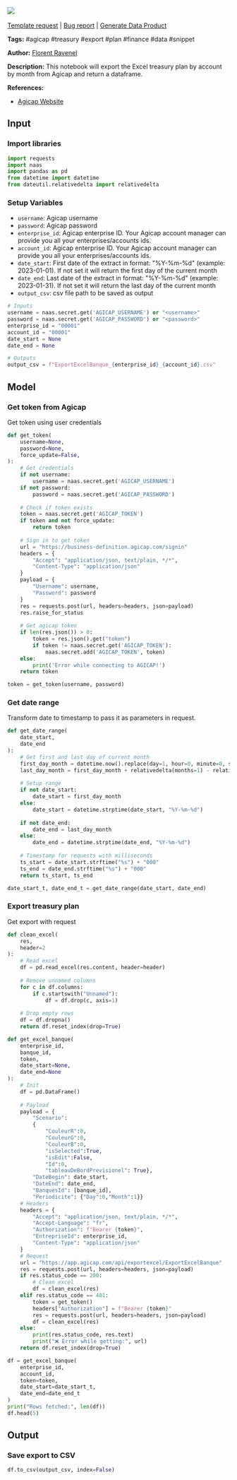<a href="https://app.naas.ai/user-redirect/naas/downloader?url=https://raw.githubusercontent.com/jupyter-naas/awesome-notebooks/master/Agicap/Agicap_Export_treasury_plan_by_account.ipynb" target="_parent"><img src="https://naasai-public.s3.eu-west-3.amazonaws.com/Open_in_Naas_Lab.svg"/></a><br><br><a href="https://github.com/jupyter-naas/awesome-notebooks/issues/new?assignees=&labels=&template=template-request.md&title=Tool+-+Action+of+the+notebook+">Template request</a> | <a href="https://github.com/jupyter-naas/awesome-notebooks/issues/new?assignees=&labels=bug&template=bug_report.md&title=Agicap+-+Export+treasury+plan+by+account:+Error+short+description">Bug report</a> | <a href="https://app.naas.ai/user-redirect/naas/downloader?url=https://raw.githubusercontent.com/jupyter-naas/awesome-notebooks/master/Naas/Naas_Start_data_product.ipynb" target="_parent">Generate Data Product</a>

**Tags:** #agicap #treasury #export #plan #finance #data #snippet

**Author:** [Florent Ravenel](https://www.linkedin.com/in/florent-ravenel)

**Description:** This notebook will export the Excel treasury plan by account by month from Agicap and return a dataframe.

**References:**
- [Agicap Website](https://app.agicap.com/fr/)

## Input

### Import libraries


```python
import requests
import naas
import pandas as pd
from datetime import datetime
from dateutil.relativedelta import relativedelta
```

### Setup Variables
- `username`: Agicap username
- `password`: Agicap password
- `enterprise_id`: Agicap enterprise ID. Your Agicap account manager can provide you all your enterprises/accounts ids.
- `account_id`: Agicap enterprise ID. Your Agicap account manager can provide you all your enterprises/accounts ids.
- `date_start`: First date of the extract in format: "%Y-%m-%d" (example: 2023-01-01). If not set it will return the first day of the current month
- `date_end`: Last date of the extract in format: "%Y-%m-%d" (example: 2023-01-31). If not set it will return the last day of the current month
- `output_csv`: csv file path to be saved as output


```python
# Inputs
username = naas.secret.get('AGICAP_USERNAME') or "<username>"
password = naas.secret.get('AGICAP_PASSWORD') or "<password>"
enterprise_id = "00001"
account_id = "00001"
date_start = None
date_end = None

# Outputs
output_csv = f"ExportExcelBanque_{enterprise_id}_{account_id}.csv"
```

## Model

### Get token from Agicap
Get token using user credentials


```python
def get_token(
    username=None,
    password=None,
    force_update=False,
):
    # Get credentials
    if not username:
        username = naas.secret.get('AGICAP_USERNAME')
    if not password:
        password = naas.secret.get('AGICAP_PASSWORD')
        
    # Check if token exists
    token = naas.secret.get('AGICAP_TOKEN')
    if token and not force_update:
        return token
    
    # Sign in to get token
    url = "https://business-definition.agicap.com/signin"
    headers = {
        "Accept": "application/json, text/plain, */*",
        "Content-Type": "application/json"
    }
    payload = {
        "Username": username,
        "Password": password
    }
    res = requests.post(url, headers=headers, json=payload)
    res.raise_for_status
    
    # Get agicap token
    if len(res.json()) > 0:
        token = res.json().get("token")
        if token != naas.secret.get('AGICAP_TOKEN'):
            naas.secret.add('AGICAP_TOKEN', token)
    else:
        print('Error while connecting to AGICAP!')
    return token

token = get_token(username, password)
```

### Get date range
Transform date to timestamp to pass it as parameters in request.


```python
def get_date_range(
    date_start,
    date_end
):
    # Get first and last day of current month
    first_day_month = datetime.now().replace(day=1, hour=0, minute=0, second=0, microsecond=0)
    last_day_month = first_day_month + relativedelta(months=1) - relativedelta(seconds=1)
    
    # Setup range
    if not date_start:
        date_start = first_day_month
    else:
        date_start = datetime.strptime(date_start, "%Y-%m-%d")
        
    if not date_end:
        date_end = last_day_month
    else:
        date_end = datetime.strptime(date_end, "%Y-%m-%d")
        
    # Timestamp for requests with milliseconds
    ts_start = date_start.strftime("%s") + "000"
    ts_end = date_end.strftime("%s") + "000"
    return ts_start, ts_end

date_start_t, date_end_t = get_date_range(date_start, date_end)
```

### Export treasury plan
Get export with request


```python
def clean_excel(
    res,
    header=2
):
    # Read excel
    df = pd.read_excel(res.content, header=header)
    
    # Remove unnamed columns
    for c in df.columns:
        if c.startswith("Unnamed"):
            df = df.drop(c, axis=1)
            
    # Drop empty rows
    df = df.dropna()
    return df.reset_index(drop=True)

def get_excel_banque(
    enterprise_id,
    banque_id,
    token,
    date_start=None,
    date_end=None
):
    # Init
    df = pd.DataFrame()
    
    # Payload
    payload = {
        "Scenario":
        {
            "CouleurR":0,
            "CouleurG":0,
            "CouleurB":0,
            "isSelected":True,
            "isEdit":False,
            "Id":0,
            "tableauDeBordPrevisionel": True},
        "DateBegin": date_start,
        "DateEnd": date_end,
        "BanquesId": [banque_id],
        "Periodicite": {"Day":0,"Month":1}}
    # Headers
    headers = {
        "Accept": "application/json, text/plain, */*",
        "Accept-Language": "fr",
        "Authorization": f"Bearer {token}",
        "EntrepriseId": enterprise_id,
        "Content-Type": "application/json"
    }
    # Request
    url = "https://app.agicap.com/api/exportexcel/ExportExcelBanque"
    res = requests.post(url, headers=headers, json=payload)
    if res.status_code == 200:
        # Clean excel
        df = clean_excel(res)
    elif res.status_code == 401:
        token = get_token()
        headers["Authorization"] = f"Bearer {token}"
        res = requests.post(url, headers=headers, json=payload)
        df = clean_excel(res)
    else:
        print(res.status_code, res.text)
        print("❌ Error while getting:", url)
    return df.reset_index(drop=True)

df = get_excel_banque(
    enterprise_id,
    account_id,
    token=token,
    date_start=date_start_t,
    date_end=date_end_t
)
print("Rows fetched:", len(df))
df.head(5)
```

 

## Output

### Save export to CSV


```python
df.to_csv(output_csv, index=False)
```
